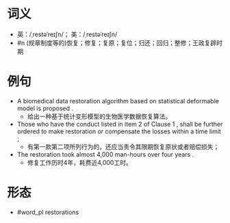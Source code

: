 # 词义
- 英：/ˌrestəˈreɪʃn/； 美：/ˌrestəˈreɪʃn/
- #n (规章制度等的)恢复；修复；复原；复位；归还；回归；整修；王政复辟时期
# 例句
- A biomedical data restoration algorithm based on statistical deformable model is proposed .
	- 给出一种基于统计变形模型的生物医学数据恢复算法。
- Those who have the conduct listed in item 2 of Clause 1 , shall be further ordered to make restoration or compensate the losses within a time limit ;
	- 有第一款第二项所列行为的，还应当责令其限期恢复原状或者赔偿损失；
- The restoration took almost 4,000 man-hours over four years .
	- 修复工作历时4年，耗费近4,000工时。
# 形态
- #word_pl restorations
